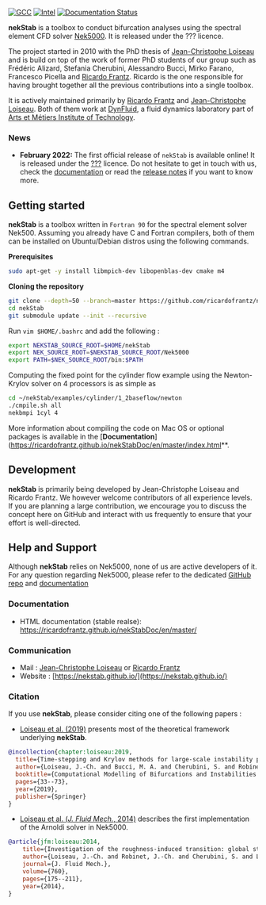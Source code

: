 [![GCC](https://github.com/ricardofrantz/nekStab/actions/workflows/gcc.yml/badge.svg?branch=master)](https://github.com/ricardofrantz/nekStab/actions/workflows/gcc.yml)
[![Intel](https://github.com/ricardofrantz/nekStab/actions/workflows/intel.yml/badge.svg?branch=master)](https://github.com/ricardofrantz/nekStab/actions/workflows/intel.yml)
[![Documentation Status](https://readthedocs.org/projects/ansicolortags/badge/?version=latest)](https://ricardofrantz.github.io/nekStabDoc/en/master/)

**nekStab** is a toolbox to conduct bifurcation analyses using the spectral element CFD solver [Nek5000](https://github.com/Nek5000/Nek5000).
It is released under the ??? licence.

The project started in 2010 with the PhD thesis of [Jean-Christophe Loiseau](https://loiseaujc.github.io/) and is build on top of the work of former PhD students of our group such as Frédéric Alizard, Stefania Cherubini, Alessandro Bucci, Mirko Farano, Francesco Picella and [Ricardo Frantz](https://github.com/ricardofrantz).
Ricardo is the one responsible for having brought together all the previous contributions into a single toolbox.

It is actively maintained primarily by [Ricardo Frantz](https://github.com/ricardofrantz) and [Jean-Christophe Loiseau](https://loiseaujc.github.io/).
Both of them work at [DynFluid](http://dynfluid.ensam.eu/), a fluid dynamics laboratory part of [Arts et Métiers Institute of Technology](https://artsetmetiers.fr/en).

### News

- **February 2022:** The first official release of `nekStab` is available online!
It is released under the [???]() licence.
Do not hesitate to get in touch with us, check the [documentation]() or read the [release notes](https://github.com/ricardofrantz/nekStab/blob/master/RELEASE.md) if you want to know more.

## Getting started

**nekStab** is a toolbox written in `Fortran 90` for the spectral element solver Nek500.
Assuming you already have C and Fortran compilers, both of them can be installed on Ubuntu/Debian distros using the following commands.

**Prerequisites**

```bash
sudo apt-get -y install libmpich-dev libopenblas-dev cmake m4
```

**Cloning the repository**

```bash
git clone --depth=50 --branch=master https://github.com/ricardofrantz/nekStab.git
cd nekStab
git submodule update --init --recursive
```

Run `vim $HOME/.bashrc` and add the following :

```bash
export NEKSTAB_SOURCE_ROOT=$HOME/nekStab
export NEK_SOURCE_ROOT=$NEKSTAB_SOURCE_ROOT/Nek5000
export PATH=$NEK_SOURCE_ROOT/bin:$PATH
```

Computing the fixed point for the cylinder flow example using the Newton-Krylov solver on 4 processors is as simple as

```bash
cd ~/nekStab/examples/cylinder/1_2baseflow/newton
./cmpile.sh all
nekbmpi 1cyl 4
```

More information about compiling the code on Mac OS or optional packages is available in the [**Documentation**](https://ricardofrantz.github.io/nekStabDoc/en/master/index.html**.

## Development

**nekStab** is primarily being developed by Jean-Christophe Loiseau and Ricardo Frantz.
We however welcome contributors of all experience levels.
If you are planning a large contribution, we encourage you to discuss the concept here on GitHub and interact with us frequently to ensure that your effort is well-directed.

## Help and Support

Although **nekStab** relies on Nek5000, none of us are active developers of it.
For any question regarding Nek5000, please refer to the dedicated [GitHub repo](https://github.com/Nek5000/Nek5000)
 and [documentation](http://nek5000.github.io/NekDoc/index.html)

### Documentation

- HTML documentation (stable realse): https://ricardofrantz.github.io/nekStabDoc/en/master/

### Communication

- Mail : [Jean-Christophe Loiseau](mailto:loiseau.jc@gmail.com?subject=[GitHub]%20Information%20about%20nekStab) or [Ricardo Frantz](mailto:rasfrantz@gmail.com?subject=[GitHub]%20Information%20about%20nekStab)
- Website : [https://nekstab.github.io/](https://nekstab.github.io/)

### Citation

If you use **nekStab**, please consider citing one of the following papers :
- [Loiseau et al. (2019)](https://arxiv.org/pdf/1804.03859.pdf) presents most of the theoretical framework underlying **nekStab**.
```bibtex
@incollection{chapter:loiseau:2019,
  title={Time-stepping and Krylov methods for large-scale instability problems},
  author={Loiseau, J.-Ch. and Bucci, M. A. and Cherubini, S. and Robinet, J.-Ch.},
  booktitle={Computational Modelling of Bifurcations and Instabilities in Fluid Dynamics},
  pages={33--73},
  year={2019},
  publisher={Springer}
}
```
- [Loiseau et al. (*J. Fluid Mech.*, 2014)](https://sam.ensam.eu/bitstream/handle/10985/8974/DYNFLUID-JFM-LOISEAU-2014.pdf?sequence=1&isAllowed=y) describes the first implementation of the Arnoldi solver in Nek5000.
```bibtex
@article{jfm:loiseau:2014,
    title={Investigation of the roughness-induced transition: global stability analyses and direct numerical simulations},
    author={Loiseau, J.-Ch. and Robinet, J.-Ch. and Cherubini, S. and Leriche, E.},
    journal={J. Fluid Mech.},
    volume={760},
    pages={175--211},
    year={2014},
}
```

